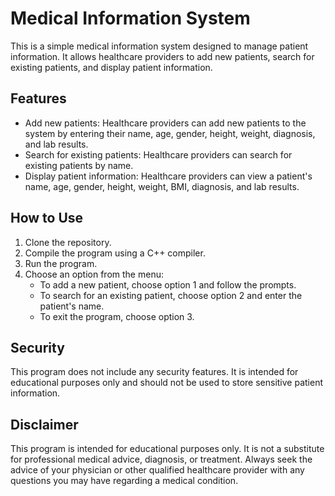 
# Medical Information System

This is a simple medical information system designed to manage patient information. It allows healthcare providers to add new patients, search for existing patients, and display patient information.

## Features
- Add new patients: Healthcare providers can add new patients to the system by entering their name, age, gender, height, weight, diagnosis, and lab results.
- Search for existing patients: Healthcare providers can search for existing patients by name.
- Display patient information: Healthcare providers can view a patient's name, age, gender, height, weight, BMI, diagnosis, and lab results.

## How to Use
1. Clone the repository.
2. Compile the program using a C++ compiler.
3. Run the program.
4. Choose an option from the menu:
   - To add a new patient, choose option 1 and follow the prompts.
   - To search for an existing patient, choose option 2 and enter the patient's name.
   - To exit the program, choose option 3.

## Security
This program does not include any security features. It is intended for educational purposes only and should not be used to store sensitive patient information.

## Disclaimer
This program is intended for educational purposes only. It is not a substitute for professional medical advice, diagnosis, or treatment. Always seek the advice of your physician or other qualified healthcare provider with any questions you may have regarding a medical condition.
